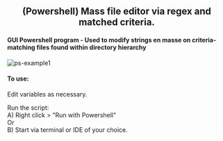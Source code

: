 <div align="center">
<h2>(Powershell) Mass file editor via regex and matched criteria.</h2>
</div>

#### GUI Powershell program - Used to modify strings en masse on criteria-matching files found within directory hierarchy
![ps-example1](https://github.com/user-attachments/assets/5cd47059-5b9e-4978-818c-b9ce8ad3331c)



#### To use:
Edit variables as necessary.  

Run the script:  
A) Right click > "Run with Powershell"  
Or  
B) Start via terminal or IDE of your choice.  
